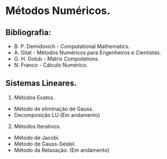 # Métodos Numéricos.

## Bibliografia:
- B. P. Demidovich - Computational Mathematics.
- A. Gilat - Métodos Numéricos para Engenheiros e Cientistas.
- G. H. Golub - Matrix Computations.
- N. Franco - Cálculo Numérico.

## Sistemas Lineares.
1. Métodos Exatos.
- Método de eliminação de Gauss.
- Decomposição LU (Em andamento)

2. Métodos Iterativos.
- Método de Jacobi.
- Método de Gauss-Seidel.
- Método da Relaxação. (Em andamento)